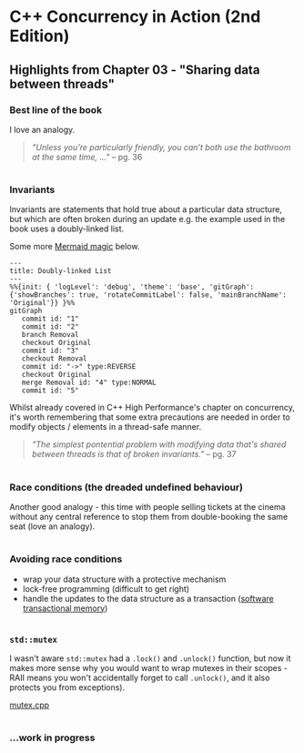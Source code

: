# C++ Concurrency in Action (2nd Edition)

## Highlights from Chapter 03 - "Sharing data between threads"

### Best line of the book
I love an analogy.
> _"Unless you’re particularly friendly, you can’t both use the bathroom at the same time, ..."_ – pg. 36

#
### Invariants
Invariants are statements that hold true about a particular data structure, but which are often broken during an update e.g. the example used in the book uses a doubly-linked list.

Some more [Mermaid magic](https://mermaid.js.org/syntax/gitgraph.html) below.

```mermaid
---
title: Doubly-linked List
---
%%{init: { 'logLevel': 'debug', 'theme': 'base', 'gitGraph': {'showBranches': true, 'rotateCommitLabel': false, 'mainBranchName': 'Original'}} }%%
gitGraph
   commit id: "1"
   commit id: "2"
   branch Removal
   checkout Original
   commit id: "3"
   checkout Removal
   commit id: "->" type:REVERSE
   checkout Original
   merge Removal id: "4" type:NORMAL
   commit id: "5"
```
Whilst already covered in C++ High Performance's chapter on concurrency, it's worth remembering that some extra precautions are needed in order to modify objects / elements in a thread-safe manner.
> _"The simplest pontential problem with modifying data that's shared between threads is that of broken invariants."_ – pg. 37

#
### Race conditions (the dreaded undefined behaviour)
Another good analogy - this time with people selling tickets at the cinema without any central reference to stop them from double-booking the same seat (love an analogy).

#
### Avoiding race conditions
* wrap your data structure with a protective mechanism
* lock-free programming (difficult to get right)
* handle the updates to the data structure as a transaction ([software transactional memory](https://en.wikipedia.org/wiki/Software_transactional_memory))

#
### `std::mutex`
I wasn't aware `std::mutex` had a `.lock()` and `.unlock()` function, but now it makes more sense why you would want to wrap mutexes in their scopes - RAII means you won't accidentally forget to call `.unlock()`, and it also protects you from exceptions).

[mutex.cpp](mutex.cpp)

#
### ...work in progress
